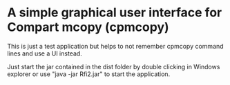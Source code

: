 # A simple graphical user interface for Compart mcopy (cpmcopy)
This is just a test application but helps to not remember cpmcopy command lines
and use a UI instead.

Just start the jar contained in the dist folder by double clicking in Windows explorer or
use "java -jar Rfi2.jar" to start the application.
